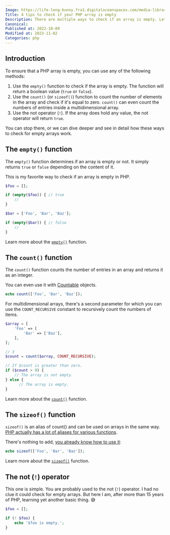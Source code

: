 ```yaml
---
Image: https://life-long-bunny.fra1.digitaloceanspaces.com/media-library/production/12/confused_xxboi4.jpg
Title: 4 tips to check if your PHP array is empty
Description: There are multiple ways to check if an array is empty. Let me tell you about each of them and why and when you should use them.
Canonical: 
Published at: 2022-10-09
Modified at: 2023-11-02
Categories: php
---
```


## Introduction

To ensure that a PHP array is empty, you can use any of the following methods:

1. Use the `empty()` function to check if the array is empty. The function will return a boolean value (`true` or `false`).
2. Use the `count()` (or `sizeof()`) function to count the number of elements in the array and check if it's equal to zero. `count()` can even count the numbers of entries inside a multidimensional array.
3. Use the not operator (`!`). If the array does hold any value, the not operator will return `true`.

You can stop there, or we can dive deeper and see in detail how these ways to check for empty arrays work.

## The `empty()` function

The `empty()` function determines if an array is empty or not. It simply returns `true` or `false` depending on the content of it.

This is my favorite way to check if an array is empty in PHP.

```php
$foo = [];

if (empty($foo)) { // true
    //
}

$bar = ['Foo', 'Bar', 'Baz'];

if (empty($bar)) { // false
    //
}
```

Learn more about the [`empty()`](https://www.php.net/empty) function.

## The `count()` function

The `count()` function counts the number of entries in an array and returns it as an integer.

You can even use it with [Countable](https://www.php.net/manual/en/class.countable.php) objects.

```php
echo count(['Foo', 'Bar', 'Baz']);
```

For multidimensional arrays, there's a second parameter for which you can use the `COUNT_RECURSIVE` constant to recursively count the numbers of items.

```php
$array = [
    'Foo' => [
        'Bar' => ['Baz'],
    ],
];

// 3
$count = count($array, COUNT_RECURSIVE);

// If $count is greater than zero.
if ($count > 0) {
    // The array is not empty.
} else {
	  // The array is empty.
}
```

Learn more about the [`count()`](https://www.php.net/count) function.

## The `sizeof()` function

`sizeof()` is an alias of count() and can be used on arrays in the same way. [PHP actually has a lot of aliases for various functions](https://www.php.net/manual/en/aliases.php).

There's nothing to add, [you already know how to use it](#the-count-function):

```php
echo sizeof(['Foo', 'Bar', 'Baz']);
```

Learn more about the [`sizeof()`](https://www.php.net/sizeof) function.

## The not (`!`) operator

This one is simple. You are probably used to the not (`!`) operator. I had no clue it could check for empty arrays. But here I am, after more than 15 years of PHP, learning yet another basic thing. 😅

```php
$foo = [];

if (! $foo) {
    echo '$foo is empty.';
}
```